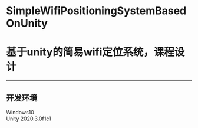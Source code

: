 # SimpleWifiPositioningSystemBasedOnUnity
# 基于unity的简易wifi定位系统，课程设计  
***
## 开发环境  
Windows10  
Unity 2020.3.0f1c1
